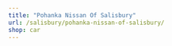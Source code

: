 ```yaml
---
title: "Pohanka Nissan Of Salisbury"
url: /salisbury/pohanka-nissan-of-salisbury/
shop: car
---
```


